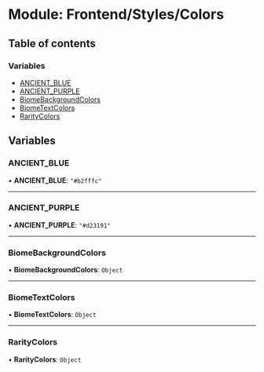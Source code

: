 # Module: Frontend/Styles/Colors

## Table of contents

### Variables

- [ANCIENT_BLUE](Frontend_Styles_Colors.md#ancient_blue)
- [ANCIENT_PURPLE](Frontend_Styles_Colors.md#ancient_purple)
- [BiomeBackgroundColors](Frontend_Styles_Colors.md#biomebackgroundcolors)
- [BiomeTextColors](Frontend_Styles_Colors.md#biometextcolors)
- [RarityColors](Frontend_Styles_Colors.md#raritycolors)

## Variables

### ANCIENT_BLUE

• **ANCIENT_BLUE**: `"#b2fffc"`

---

### ANCIENT_PURPLE

• **ANCIENT_PURPLE**: `"#d23191"`

---

### BiomeBackgroundColors

• **BiomeBackgroundColors**: `Object`

---

### BiomeTextColors

• **BiomeTextColors**: `Object`

---

### RarityColors

• **RarityColors**: `Object`

